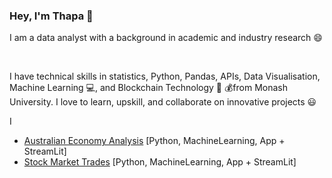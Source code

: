 ### Hey, I'm Thapa 👋

I am a data analyst with a background in academic and industry research 😄 <p>&nbsp;</p>
I have technical skills in statistics, Python, Pandas, APIs, Data Visualisation, Machine Learning 💻, and Blockchain Technology 💸 💰from Monash University. I love to learn, upskill, and collaborate on innovative projects 😃

I


- [Australian Economy Analysis](https://github.com/TribThapa/AustralianEconomyAnalysis) [Python, MachineLearning, App + StreamLit]
- [Stock Market Trades](https://github.com/MishQ666/ProjectTwo-Alpha-Analysts) [Python, MachineLearning, App + StreamLit]
